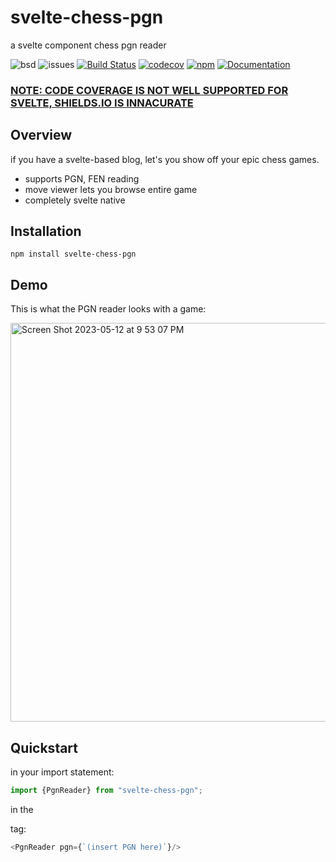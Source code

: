 # svelte-chess-pgn

a svelte component chess pgn reader

![bsd](https://img.shields.io/badge/license-BSD-brightgreen)
![issues](https://img.shields.io/github/issues/soycid/svelte-chess-pgn)
[![Build Status](https://github.com/Soycid/svelte-chess-pgn/workflows/Build%20Status/badge.svg?branch=main)](https://github.com/Soycid/svelte-chess-pgn/actions?query=workflow%3A%22Build+Status%22)
[![codecov](https://codecov.io/gh/Soycid/svelte-chess-pgn/branch/main/graph/badge.svg)](https://codecov.io/gh/Soycid/svelte-chess-pgn)
[![npm](https://img.shields.io/npm/v/svelte-chess-pgn)](https://www.npmjs.com/package/svelte-chess-pgn)
[![Documentation](https://img.shields.io/badge/GitHub%20Pages-222222?style=for-the-badge&logo=GitHub%20Pages&logoColor=white)](https://soycid.github.io/svelte-chess-pgn/out/)

### [NOTE: CODE COVERAGE IS NOT WELL SUPPORTED FOR SVELTE, SHIELDS.IO IS INNACURATE](https://github.com/sveltejs/svelte/pull/8269#issuecomment-1441259788)

## Overview


if you have a svelte-based blog, let's you show off your epic chess games.
* supports PGN, FEN reading
* move viewer lets you browse entire game
* completely svelte native

## Installation

```
npm install svelte-chess-pgn
```


## Demo

This is what the PGN reader looks with a game:

<img width="638" alt="Screen Shot 2023-05-12 at 9 53 07 PM" src="https://github.com/Soycid/svelte-chess-pgn/assets/42985072/3ada9801-c73f-4dae-ac8e-c9fdd60ee745">


## Quickstart

in your import statement:

```js
import {PgnReader} from "svelte-chess-pgn";
```

in the <main> tag:

```js
<PgnReader pgn={`(insert PGN here)`}/>
```


